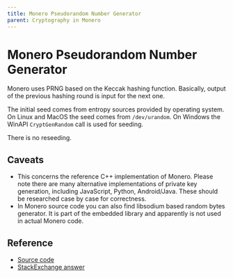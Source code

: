 ```yaml
---
title: Monero Pseudorandom Number Generator
parent: Cryptography in Monero
---
```


# Monero Pseudorandom Number Generator

Monero uses PRNG based on the Keccak hashing function.
Basically, output of the previous hashing round is input for the next one.

The initial seed comes from entropy sources provided by operating system.
On Linux and MacOS the seed comes from `/dev/urandom`.
On Windows the WinAPI `CryptGenRandom` call is used for seeding.

There is no reseeding.

## Caveats

* This concerns the reference C++ implementation of Monero.
Please note there are many alternative implementations of private key generation,
including JavaScript, Python, Android/Java. These should be researched case by case for correctness.    
* In Monero source code you can also find libsodium based random bytes generator. It is part of the embedded library and apparently is not used in actual Monero code.  

## Reference

* [Source code](https://github.com/monero-project/monero/blob/1a4298685aa9e694bc555ae69be59d14d3790465/src/crypto/random.c)
* [StackExchange answer](https://monero.stackexchange.com/a/2076/3218)
